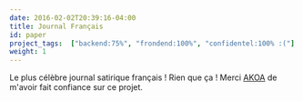```yaml
---
date: 2016-02-02T20:39:16-04:00
title: Journal Français
id: paper
project_tags:  ["backend:75%", "frondend:100%", "confidentel:100% :("]
weight: 1
---
```


Le plus célèbre journal satirique français ! Rien que ça ! Merci [AKOA](https://www.akoa.fr/) de m'avoir fait confiance sur ce projet.